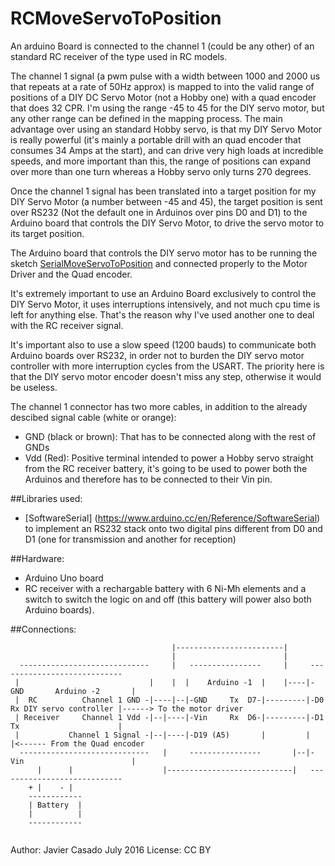 # RCMoveServoToPosition
An arduino Board is connected to the channel 1 (could be any other) of an standard RC receiver of the type used
in RC models. 

The channel 1 signal (a pwm pulse with a width between 1000 and 2000 us that repeats at a rate of 50Hz approx) is mapped to into the valid range of positions of a DIY DC Servo Motor (not a Hobby one)
with a quad encoder that does 32 CPR. I'm using the range -45 to 45 for the DIY servo motor, but any other range can be defined in the mapping process.
The main advantage over using an standard Hobby servo, is that my DIY Servo Motor is really powerful 
(it's mainly a portable drill with an quad encoder that consumes 34 Amps at the start), and can drive very high loads at incredible speeds, and more important than this, the range of positions can expand over
more than one turn whereas a Hobby servo only turns 270 degrees.

Once the channel 1 signal has been translated into a target position for my DIY Servo Motor (a number between -45 and 45), the target position
is sent over RS232 (Not the default one in Arduinos over pins D0 and D1) to the Arduino board that controls the DIY Servo Motor, to drive the servo motor to its target position.

The Arduino board that controls the DIY servo motor has to be running the sketch [SerialMoveServoToPosition](https://github.com/soliedra/SerialMoveServoToPosition) and connected properly
to the Motor Driver and the Quad encoder.

It's extremely important to use an Arduino Board exclusively to control the DIY Servo Motor, it uses interruptions intensively, and not much cpu time is left for anything else. That's the
reason why I've used another one to deal with the RC receiver signal.

It's important also to use a slow speed (1200 bauds) to communicate both Arduino boards over RS232, in order not to burden the DIY servo motor controller with more interruption cycles
from the USART. The priority here is that the DIY servo motor encoder doesn't miss any step, otherwise it would be useless.

The channel 1 connector has two more cables, in addition to the already descibed signal cable (white or orange):
- GND (black or brown): That has to be connected along with the rest of GNDs
- Vdd (Red): Positive terminal intended to power a Hobby servo straight from the RC receiver battery, it's going to be used
  to power both the Arduinos and therefore has to be connected to their Vin pin.
  
##Libraries used:

- [SoftwareSerial] (https://www.arduino.cc/en/Reference/SoftwareSerial) to implement an RS232 stack onto two digital pins different from D0 and D1 (one for transmission and another for reception)

##Hardware:

- Arduino Uno board
- RC receiver with a rechargable battery with 6 Ni-Mh elements and a switch to switch the logic on and off (this battery will power also both Arduino boards).   

##Connections:

```
                                    |------------------------|
                                    |                        |
  -----------------------------     |   ----------------     |     ----------------------------
 |                             |    |  |    Arduino -1  |    |----|-GND       Arduino -2       |
 |  RC          Channel 1 GND -|----|--|-GND     Tx  D7-|---------|-D0 Rx DIY servo controller |------> To the motor driver
 | Receiver     Channel 1 Vdd -|--|----|-Vin     Rx  D6-|---------|-D1 Tx                      |
 |           Channel 1 Signal -|--|----|-D19 (A5)       |         |                            |<------ From the Quad encoder
  -----------------------------   |     ----------------       |--|-Vin                        |
      |      |                    |----------------------------|   ----------------------------
    + |    - |
    ------------
    | Battery  |
    |          |
    ------------
    
```

Author: Javier Casado
July 2016
License: CC BY
